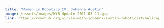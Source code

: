 ```yaml
---
title: "Women in Robotics IV: Johanna Austin"
image: /assets/images/WiR-Update-2021-03-11.jpg
link: https://robohub.org/wir-iv-with-johanna-austin-roboticist-helicopter-pilot-techsupervixen/
---
```

